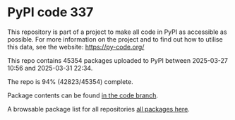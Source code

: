 # PyPI code 337

This repository is part of a project to make all code in PyPI as accessible as possible. For more information 
on the project and to find out how to utilise this data, see the website: https://py-code.org/

This repo contains 45354 packages uploaded to PyPI between 
2025-03-27 10:56 and 2025-03-31 22:34.

The repo is 94% (42823/45354) complete.

Package contents can be found [in the code branch](https://github.com/pypi-data/pypi-mirror-337/tree/code/packages).

A browsable package list for all repositories [all packages here](https://py-code.org/repositories/pypi-mirror-337).


